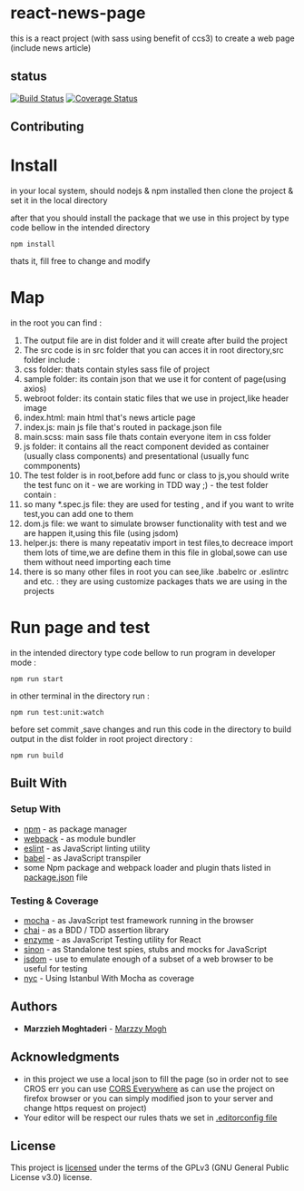 # react-news-page

this is a react project (with sass using benefit of ccs3) to create a web page (include news article)

## status

[![Build Status](https://travis-ci.org/marzzy/react-news-view-page.svg?branch=first-check)](https://travis-ci.org/marzzy/react-news-view-page)
[![Coverage Status](https://coveralls.io/repos/github/marzzy/react-news-view-page/badge.svg?branch=first-check)](https://coveralls.io/github/marzzy/react-news-view-page?branch=first-check)


## Contributing
# Install

in your local system, should nodejs & npm installed 
then clone the project & set it in the local directory 

after that you should install the package that we use 
in this project by type code bellow in the intended directory
```
npm install
```
thats it, fill free to change and modify

# Map

in the root you can find :
1. The output file are in dist folder and it will create after build the project
2. The src code is in src folder that you can acces it in root directory,src folder include :
  1. css folder: thats contain styles sass file of project
  2. sample folder: its contain json that we use it for content of page(using axios)
  3. webroot folder: its contain static files that we use in project,like header image
  4. index.html: main html that's news article page
  5. index.js: main js file that's routed in package.json file
  6. main.scss: main sass file thats contain everyone item in css folder
  7. js folder: it contains all the react component devided as container (usually class components) and presentational (usually func commponents) 
3. The test folder is in root,before add func or class to js,you should write the test func on it - we are working in TDD way ;) - the test folder contain : 
  1. so many *.spec.js file: they are used for testing , and if you want to write test,you can add one to them
  2. dom.js file: we want to simulate browser functionality with test and we are happen it,using this file (using jsdom)
  3. helper.js: there is many repeatativ import in test files,to decreace import them lots of time,we are define them in this file in global,sowe can use them without need importing each time
4. there is so many other files in root you can see,like .babelrc or .eslintrc and etc. : they are using customize packages thats we are using in the projects


# Run page and test

in the intended directory type code bellow to run program in developer mode :
```
npm run start
```

in other terminal in the directory run :
```
npm run test:unit:watch
```

before set commit ,save changes and run this code in the directory to build output in the dist folder in root project directory : 
```
npm run build
```

## Built With

### Setup With
  * [npm](https://www.npmjs.com/) - as package manager
  * [webpack](https://webpack.js.org/) - as module bundler
  * [eslint](https://eslint.org/) - as JavaScript linting utility
  * [babel](https://babeljs.io/) - as JavaScript transpiler
  * some Npm package and webpack loader and plugin thats listed in [package.json](https://github.com/marzzy/react-news-view-page/blob/master/package.json) file

### Testing & Coverage
  * [mocha](https://mochajs.org) - as JavaScript test framework running in the browser
  * [chai](https://www.chaijs.com/) - as a BDD / TDD assertion library
  * [enzyme](https://github.com/airbnb/enzyme) - as JavaScript Testing utility for React
  * [sinon](https://www.sinonjs.org) - as Standalone test spies, stubs and mocks for JavaScript
  * [jsdom](https://www.npmjs.com/package/jsdom) - use to emulate enough of a subset of a web browser to be useful for testing
  * [nyc](https://istanbul.js.org/docs/tutorials/mocha/) - Using Istanbul With Mocha as coverage 

## Authors

* **Marzzieh Moghtaderi** - [Marzzy Mogh](https://github.com/marzzy)

## Acknowledgments

* in this project we use a local json to fill the page (so in order not to see CROS err you can use [CORS Everywhere](https://addons.mozilla.org/en-US/firefox/addon/cors-everywhere/) as can use the project on firefox browser or you can simply modified json to your server and change https request on project)
* Your editor will be respect our rules thats we set in [.editorconfig file](https://github.com/marzzy/react-news-view-page/blob/master/.editorconfig)

## License
This project is [licensed](https://github.com/marzzy/react-news-view-page/blob/master/LICENSE.md) under the terms of the GPLv3 (GNU General Public License v3.0) license.